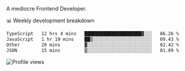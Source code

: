 A mediocre Frontend Developer.

📊 Weekly development breakdown
<!--START_SECTION:waka-->

```txt
TypeScript   12 hrs 4 mins   █████████████████████▓░░░   86.26 %
JavaScript   1 hr 19 mins    ██▒░░░░░░░░░░░░░░░░░░░░░░   09.43 %
Other        20 mins         ▓░░░░░░░░░░░░░░░░░░░░░░░░   02.42 %
JSON         15 mins         ▒░░░░░░░░░░░░░░░░░░░░░░░░   01.89 %
```

<!--END_SECTION:waka-->

<img src="https://gpvc.arturio.dev/iqbalfasri" alt="Profile views"/>
